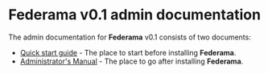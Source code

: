# **Federama** v0.1 admin documentation

The admin documentation for **Federama** v0.1 consists of two documents:
+ [Quick start guide](quick-start-guide.md) - The place to start before installing **Federama**.
+ [Administrator's Manual](admin-manual.md) - The place to go after installing **Federama**.
